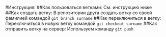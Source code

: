 #Инструкция:
##Как пользоваться ветками:
См. инструкцию ниже
##Как создать ветку:
В репозитории друга создать ветку со своей фамилией командой `git branch surname`
##Как переключиться в ветку:
Переключиться в новую ветку командой `git checkout surname`
##Как отправить ветку на сервер:
Используем команду `git push`

